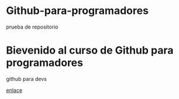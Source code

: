 # Github-para-programadores
prueba de repositorio

# Bievenido al curso de Github para programadores
github para devs

[enlace](https://www.google.com/)
